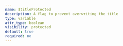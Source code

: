 ```yaml
---
name: $titleProtected
description: A flag to prevent overwriting the title  
type: variable
attr_type: boolean
visibility: protected
default: true
required: no
---
```


